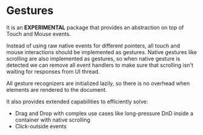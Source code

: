 # Gestures

It is an **EXPERIMENTAL** package that provides an abstraction on top of Touch and Mouse events.

Instead of using raw native events for different pointers, all touch and mouse interactions should be implemented as
gestures. Native gestures like scrolling are also implemented as gestures, so when native gesture is detected we can
remove all event handlers to make sure that scrolling isn't waiting for responses from UI thread.

All gesture recognizers are initialized lazily, so there is no overhead when elements are rendered to the document.

It also provides extended capabilities to efficiently solve:

- Drag and Drop with complex use cases like long-pressure DnD inside a container with native scrolling
- Click-outside events
